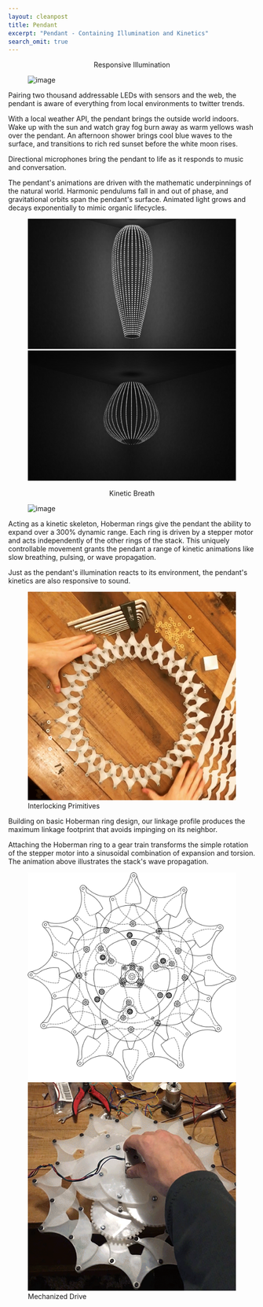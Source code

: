 ```yaml
---
layout: cleanpost
title: Pendant
excerpt: "Pendant - Containing Illumination and Kinetics"
search_omit: true
---
```


<center>Responsive Illumination</center>
<figure>
  <img src="/images/PendulumWave.gif" alt="image">
</figure>

Pairing two thousand addressable LEDs with sensors and the web, the pendant is aware of everything from local environments to twitter trends.

With a local weather API, the pendant brings the outside world indoors. Wake up with the sun and watch gray fog burn away as warm yellows wash over the pendant. An afternoon shower brings cool blue waves to the surface, and transitions to rich red sunset before the white moon rises. 

Directional microphones bring the pendant to life as it responds to music and conversation. 

The pendant's animations are driven with the mathematic underpinnings of the natural world. Harmonic pendulums fall in and out of phase, and gravitational orbits span the pendant's surface. Animated light grows and decays exponentially to mimic organic lifecycles.

<figure class="half">
  <img src="/images/IlluminationRenderNarrow_1000px.png" alt="image">
  <img src="/images/IlluminationRenderWide_1000px.png" alt="image">
</figure>


<center> Kinetic Breath</center>
<figure>
  <img src="/images/LinkageWavePropagation.gif" alt="image">
</figure>

Acting as a kinetic skeleton, Hoberman rings give the pendant the ability to expand over a 300% dynamic range. Each ring is driven by a stepper motor and acts independently of the other rings of the stack. This uniquely controllable movement grants the pendant a range of kinetic animations like slow breathing, pulsing, or wave propagation. 

Just as the pendant's illumination reacts to its environment, the pendant's kinetics are also responsive to sound. 

<figure class ="half">
  <img src="/images/32ManualCollapse_singleFrame_1000px.png" alt="image">
  <figcaption>Interlocking Primitives</figcaption>
</figure>
Building on basic Hoberman ring design, our linkage profile produces the maximum linkage footprint that avoids impinging on its neighbor.  

Attaching the Hoberman ring to a gear train transforms the simple rotation of the stepper motor into a sinusoidal combination of expansion and torsion.  The animation above illustrates the stack's wave propagation. 

<figure class="half">
  <img src="/images/LinkageDriveAssemblyDrawing_1000px.png" alt="image">
  <img src="/images/MechDrivePrototype_1000px.png" alt="image">
  <figcaption>Mechanized Drive</figcaption>
</figure>


